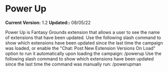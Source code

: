 # Power Up

**Current Version:** 1.2
**Updated::** 08/05/22

Power Up is Fantasy Grounds extension that allows a user to see the name of extensions that have been updated.
Use the following slash command to show which extensions have been updated since the last time the campaign was loaded, or enable the "Chat: Post New Extension Versions On Load" option to run it automatically upon loading the campaign: /powerup
Use the following slash command to show which extensions have been updated since the last time the command was manually run: /powerupman